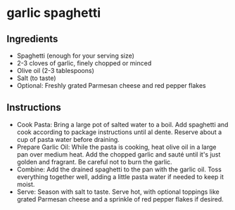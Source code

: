 # garlic spaghetti

## Ingredients

- Spaghetti (enough for your serving size)
- 2-3 cloves of garlic, finely chopped or minced
- Olive oil (2-3 tablespoons)
- Salt (to taste)
- Optional: Freshly grated Parmesan cheese and red pepper flakes


## Instructions

- Cook Pasta: Bring a large pot of salted water to a boil. Add spaghetti and cook according to package instructions until al dente. Reserve about a cup of pasta water before draining.
- Prepare Garlic Oil: While the pasta is cooking, heat olive oil in a large pan over medium heat. Add the chopped garlic and sauté until it's just golden and fragrant. Be careful not to burn the garlic.
- Combine: Add the drained spaghetti to the pan with the garlic oil. Toss everything together well, adding a little pasta water if needed to keep it moist.
- Serve: Season with salt to taste. Serve hot, with optional toppings like grated Parmesan cheese and a sprinkle of red pepper flakes if desired.

